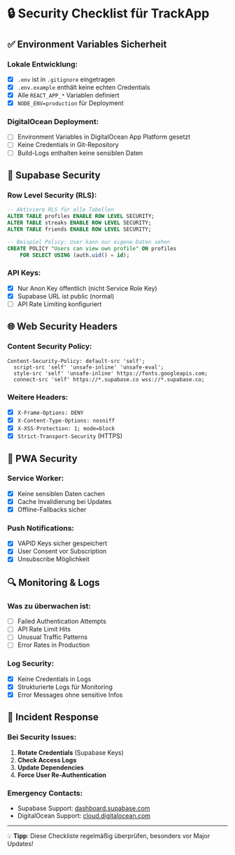# 🔒 Security Checklist für TrackApp

## ✅ Environment Variables Sicherheit

### Lokale Entwicklung:
- [x] `.env` ist in `.gitignore` eingetragen
- [x] `.env.example` enthält keine echten Credentials
- [x] Alle `REACT_APP_*` Variablen definiert
- [x] `NODE_ENV=production` für Deployment

### DigitalOcean Deployment:
- [ ] Environment Variables in DigitalOcean App Platform gesetzt
- [ ] Keine Credentials in Git-Repository
- [ ] Build-Logs enthalten keine sensiblen Daten

## 🔐 Supabase Security

### Row Level Security (RLS):
```sql
-- Aktiviere RLS für alle Tabellen
ALTER TABLE profiles ENABLE ROW LEVEL SECURITY;
ALTER TABLE streaks ENABLE ROW LEVEL SECURITY;
ALTER TABLE friends ENABLE ROW LEVEL SECURITY;

-- Beispiel Policy: User kann nur eigene Daten sehen
CREATE POLICY "Users can view own profile" ON profiles
    FOR SELECT USING (auth.uid() = id);
```

### API Keys:
- [x] Nur Anon Key öffentlich (nicht Service Role Key)
- [x] Supabase URL ist public (normal)
- [ ] API Rate Limiting konfiguriert

## 🌐 Web Security Headers

### Content Security Policy:
```
Content-Security-Policy: default-src 'self'; 
  script-src 'self' 'unsafe-inline' 'unsafe-eval'; 
  style-src 'self' 'unsafe-inline' https://fonts.googleapis.com; 
  connect-src 'self' https://*.supabase.co wss://*.supabase.co;
```

### Weitere Headers:
- [x] `X-Frame-Options: DENY`
- [x] `X-Content-Type-Options: nosniff` 
- [x] `X-XSS-Protection: 1; mode=block`
- [x] `Strict-Transport-Security` (HTTPS)

## 📱 PWA Security

### Service Worker:
- [x] Keine sensiblen Daten cachen
- [x] Cache Invalidierung bei Updates
- [x] Offline-Fallbacks sicher

### Push Notifications:
- [x] VAPID Keys sicher gespeichert
- [x] User Consent vor Subscription
- [x] Unsubscribe Möglichkeit

## 🔍 Monitoring & Logs

### Was zu überwachen ist:
- [ ] Failed Authentication Attempts
- [ ] API Rate Limit Hits
- [ ] Unusual Traffic Patterns
- [ ] Error Rates in Production

### Log Security:
- [x] Keine Credentials in Logs
- [x] Strukturierte Logs für Monitoring
- [x] Error Messages ohne sensitive Infos

## 🚨 Incident Response

### Bei Security Issues:
1. **Rotate Credentials** (Supabase Keys)
2. **Check Access Logs** 
3. **Update Dependencies**
4. **Force User Re-Authentication**

### Emergency Contacts:
- Supabase Support: [dashboard.supabase.com](https://dashboard.supabase.com)
- DigitalOcean Support: [cloud.digitalocean.com](https://cloud.digitalocean.com)

---

💡 **Tipp**: Diese Checkliste regelmäßig überprüfen, besonders vor Major Updates!
